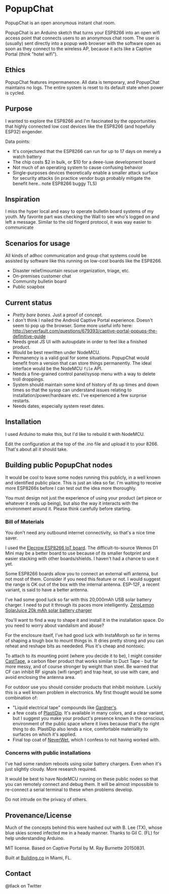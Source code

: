 # PopupChat 

PopupChat is an open anonymous instant chat room.


PopupChat is an Arduino sketch that turns your ESP8266 into an open wifi access
point that connects users to an anonymous chat room.  The user is (usually)
sent directly into a popup web browser with the software open as soon as they
connect to the wireless AP, because it acts like a Captive Portal (think "hotel
wifi").

## Ethics

PopupChat features impermanence. All data is temporary, and PopupChat maintains
no logs. The entire system is reset to its default state when power is cycled. 

## Purpose

I wanted to explore the ESP8266 and I'm fascinated by the opportunities that
highly connected low cost devices like the ESP8266 (and hopefully ESP32)
engender.

Data points:

- It's conjectured that the ESP8266 can run for up to 17 days on merely a watch
	battery
- The chip costs $2 in bulk, or $10 for a deee-luxe development board
- Not much of an operating system to cause confusing behavior
- Single-purposes devices theoretically enable a smaller attack surface for
	security attacks (in practice vendor bugs probably mitigate the benefit here..
	note ESP8266 buggy TLS)

## Inspiration

I miss the hyper local and easy to operate bulletin board systems of my youth.
My favorite part was checking the Wall to see who's logged on and left a message.
Similar to the old fingerd protocol, it was way easier to communicate 

## Scenarios for usage

All kinds of adhoc communication and group chat systems could be assisted by
software like this running on low-cost boards like the ESP8266.

- Disaster relief/mountain rescue organization, triage, etc.
- On-premises customer chat
- Community bulletin board
- Public soapbox

## Current status

- *Pretty bare bones*. Just a proof of concept.
- I don't think I nailed the Android Captive Portal experience. Doesn't seem to
	pop up the browser. Some more useful info here:
	http://serverfault.com/questions/679393/captive-portal-popups-the-definitive-guide
- Needs great JS UI with autoupdate in order to feel like a finished product.
- Would be best rewritten under NodeMCU.
- Permanency is a valid goal for some situations. PopupChat would benefit from
	a version that can store things permanently. The ideal interface would be the
	NodeMCU `file` API.
- Needs a fine-grained control panel/sysop menu with a way to delete troll
	droppings.
- System should maintain some kind of history of its up times and down times so
	that the sysop can understand issues relating to installation/power/hardware
	etc. I've experienced a few surprise restarts.
- Needs dates, especially system reset dates.

## Installation

I used Arduino to make this, but I'd like to rebuild it with NodeMCU.

Edit the configuration at the top of the .ino file and upload it to your 8266. That's about all it should take.

## Building public PopupChat nodes

It would be cool to leave some nodes running this publicly, in a well known and
identified public place. This is just an idea so far. I'm waiting to receive
more ESP8266s before I can test out the idea more thoroughly.

You must design not just the experience of using your product (art piece or
whatever it ends up being), but also the way it interacts with the environment
around it. Please think carefully before starting.

### Bill of Materials

You don't need any outbound internet connectivity, so that's a nice time saver.

I used the [Elecrow ESP8266 IoT
board](http://www.amazon.com/Elecrow-ESP8266-Module-Battery-Charging/dp/B01DEQI4W2).
The difficult-to-source Wemos D1 Mini may be a better board to use because of
its smaller footprint and easier stacking with other boards/shields. I haven't
had a chance to use it yet.

Some ESP8266 boards allow you to connect an external wifi antenna, but not most
of them. Consider if you need this feature or not. I would suggest the range is
OK out of the box with the internal antenna. ESP-12F, a recent variant, is said
to have a better antenna.

I've had some good luck so far with this 20,000mAh USB solar battery charger. I need to put it through its paces more
intelligently. [ZeroLemon SolarJuice 20k mAh solar battery charger](http://www.amazon.com/ZeroLemon-SolarJuice-20000mAh-Portable-Technology/dp/B00NIOGKL8)

You'll want to find a way to shape it and install it in the installation space.
Do you need to worry about vandalism and abuse?

For the enclosure itself, I've had good luck with InstaMorph so far in terms of
shaping a tough box to mount things in. It dries pretty strong and you can
reheat and reshape bits as neededed. Plus it's cheap and nontoxic. 

To attach to its mounting point (where you decide it to be), I might consider
[CastTape](http://www.amazon.com/CASTtape-Strength-Automotive-Plumbing-Emergency/dp/B01A6DSVBU?ie=UTF8&psc=1&redirect=true&ref_=oh_aui_detailpage_o00_s01),
a carbon fiber product that works similar to Duct Tape - but far more messy, and of course stronger by weight than steel.
Be warned that CF can inhibit RF signals (wifi range!) and trap heat, so use with care, and avoid enclosing the antenna area.

For outdoor use you should consider products that inhibit moisture. Luckily this is a well known problem in electronics. My first thought would be 
some combination of:

- "Liquid electrical tape" compounds like [Gardner's](http://www.amazon.com/Gardner-Bender-LTB-400-4-Ounce-Electrical/dp/B000FPAN2K).
- a few coats of [PlastiDip](http://www.amazon.com/Performix-11218-Multi-Purpose-Coating-Aerosol/dp/B008PO6368). It's available in many colors, and a clear
  variant, but I suggest you make your product's presence known in the conscious environment of the public space where it lives because that's the right thing
	to do. PlastiDip also lends a nice, comfortable materiality to surfaces on which it's applied.
- Final top coat of [NeverWet](http://www.amazon.com/Oleum-274232-Never-Multi-Purpose/dp/B00DNQBFAW), which I confess to not having worked with.

### Concerns with public installations

I've had some random reboots using solar battery chargers. Even when it's just
slightly cloudy. More research required.

It would be best to have NodeMCU running on these public nodes so that you can
remotely connect and debug them. It will be almost impossible to re-connect a
serial terminal to these when problems develop.

Do not intrude on the privacy of others.

## Provenance/License

Much of the concepts behind this were hashed out with B. Lee (TX), whose blue
skies screed infected me in a heady manner. Thanks to Gil C. (FL) for help
understanding Arduino. 

MIT license. Based on Captive Portal by M. Ray Burnette 20150831. 

Built at [Building.co](http://building.co) in Miami, FL.

## Contact

@tlack on Twitter

